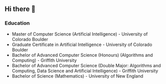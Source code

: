 ## Hi there 👋

### Education
- Master of Computer Science (Artificial Intelligence) - University of Colorado Boulder
- Graduate Certificate in Artificial Intelligence - University of Colorado Boulder 
- Bachelor of Advanced Computer Science (Honours) (Algorithms and Computing) - Griffith University
- Bachelor of Advanced Computer Science (Double Major: Algorithms and Computing, Data Science and Artificial Intelligence) - Griffith University
- Bachelor of Science (Mathematics) - University of New England

<!--
**JackQuantum/JackQuantum** is a ✨ _special_ ✨ repository because its `README.md` (this file) appears on your GitHub profile.

Here are some ideas to get you started:

- 🔭 I’m currently working on ...
- 🌱 I’m currently learning ...
- 👯 I’m looking to collaborate on ...
- 🤔 I’m looking for help with ...
- 💬 Ask me about ...
- 📫 How to reach me: ...
- 😄 Pronouns: ...
- ⚡ Fun fact: ...
-->
